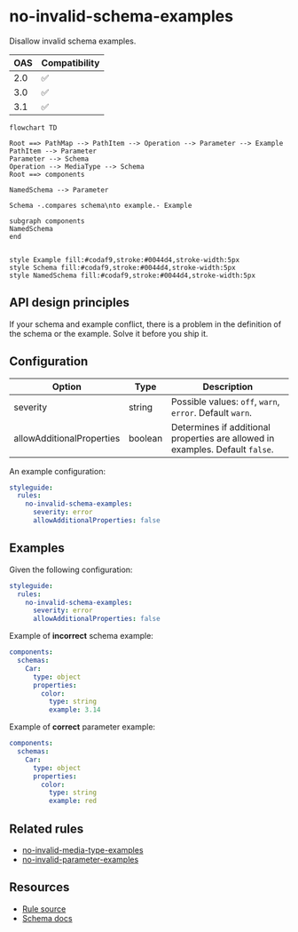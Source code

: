 # no-invalid-schema-examples

Disallow invalid schema examples.

|OAS|Compatibility|
|---|---|
|2.0|✅|
|3.0|✅|
|3.1|✅|

```mermaid
flowchart TD

Root ==> PathMap --> PathItem --> Operation --> Parameter --> Example
PathItem --> Parameter
Parameter --> Schema
Operation --> MediaType --> Schema
Root ==> components

NamedSchema --> Parameter

Schema -.compares schema\nto example.- Example

subgraph components
NamedSchema
end


style Example fill:#codaf9,stroke:#0044d4,stroke-width:5px
style Schema fill:#codaf9,stroke:#0044d4,stroke-width:5px
style NamedSchema fill:#codaf9,stroke:#0044d4,stroke-width:5px
```
## API design principles

If your schema and example conflict, there is a problem in the definition of the schema or the example.
Solve it before you ship it.

## Configuration

|Option|Type| Description                                                                   |
|---|---|-------------------------------------------------------------------------------|
|severity|string| Possible values: `off`, `warn`, `error`. Default `warn`.                      |
|allowAdditionalProperties|boolean| Determines if additional properties are allowed in examples. Default `false`. |

An example configuration:

```yaml
styleguide:
  rules:
    no-invalid-schema-examples:
      severity: error
      allowAdditionalProperties: false
```

## Examples

Given the following configuration:

```yaml
styleguide:
  rules:
    no-invalid-schema-examples:
      severity: error
      allowAdditionalProperties: false
```

Example of **incorrect** schema example:

```yaml
components:
  schemas:
    Car:
      type: object
      properties:
        color:
          type: string
          example: 3.14
```

Example of **correct** parameter example:

```yaml
components:
  schemas:
    Car:
      type: object
      properties:
        color:
          type: string
          example: red
```

## Related rules

- [no-invalid-media-type-examples](./no-invalid-media-type-examples.md)
- [no-invalid-parameter-examples](./no-invalid-parameter-examples.md)

## Resources

- [Rule source](https://github.com/Redocly/redocly-cli/blob/master/packages/core/src/rules/common/no-invalid-schema-examples.ts)
- [Schema docs](https://redocly.com/docs/openapi-visual-reference/schemas/)
